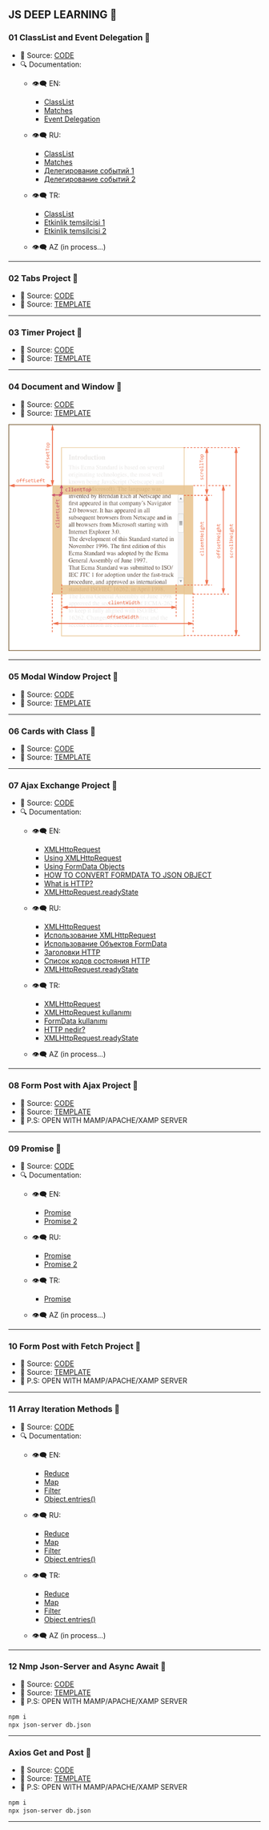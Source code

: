 ## JS DEEP LEARNING 🦆

### 01 ClassList and Event Delegation 🚀
- 🔑 Source: [CODE](./01ClassListAndEventDelegation/)
- 🔍 Documentation:
    - 👁‍🗨 EN:
        - [ClassList](https://developer.mozilla.org/en-US/docs/Web/API/Element/classList)
        - [Matches](https://developer.mozilla.org/en-US/docs/Web/API/Element/matches)
        - [Event Delegation](https://javascript.info/event-delegation)
    - 👁‍🗨 RU:
        - [ClassList](https://developer.mozilla.org/ru/docs/Web/API/Element/classList)
        - [Matches](https://developer.mozilla.org/ru/docs/Web/API/Element/matches)
        - [Делегирование событий 1](https://learn.javascript.ru/event-delegation)
        - [Делегирование событий 2](https://medium.com/@stasonmars/делегирование-событий-в-javascript-d91cbdd8916a)

    - 👁‍🗨 TR:
        - [ClassList](https://www.webcebir.com/174-javascript-classlist-ile-sinif-ekleme-silme-ve-gecis-efekti-dersi.html)
        - [Etkinlik temsilcisi 1](https://bit.ly/3LFaeAG)
        - [Etkinlik temsilcisi 2](https://www.webcebir.com/181-javascript-event-delegation-dersi.html)
        
    - 👁‍🗨 AZ (in process...)

<hr>

### 02 Tabs Project 🚀 
  - 🔑 Source: [CODE](./01ClassListAndEventDelegation/)
  - 🔑 Source: [TEMPLATE](https://drive.google.com/file/d/1-mtd3uM3KwWSbzV47nIrv0W9rqM-NG9u/view?usp=sharing)

<hr>

### 03 Timer Project 🚀 
  - 🔑 Source: [CODE](./03TimerProject/)
  - 🔑 Source: [TEMPLATE](https://drive.google.com/file/d/1-mtd3uM3KwWSbzV47nIrv0W9rqM-NG9u/view?usp=sharing)

<hr>

### 04 Document and Window 🚀 
  - 🔑 Source: [CODE](./04DocumentAndWindow/)
  - 🔑 Source: [TEMPLATE](https://drive.google.com/file/d/12VN6qIC0sxJZ9G71doqkYv3JjGLDWV36/view?usp=sharing)
  
![This is image](./04DocumentAndWindow/img/metric-all.png)

<hr>

### 05 Modal Window Project 🚀 
  - 🔑 Source: [CODE](./04DocumentAndWindow/)
  - 🔑 Source: [TEMPLATE](https://drive.google.com/file/d/1-mtd3uM3KwWSbzV47nIrv0W9rqM-NG9u/view?usp=sharing)
 
<hr>

### 06 Cards with Class 🚀 
  - 🔑 Source: [CODE](./06CardsWithClass/)
  - 🔑 Source: [TEMPLATE](https://drive.google.com/file/d/1-mtd3uM3KwWSbzV47nIrv0W9rqM-NG9u/view?usp=sharing)
 
<hr>

### 07 Ajax Exchange Project 🚀 
  - 🔑 Source: [CODE](../07AjaxExchangeProject/)
  - 🔍 Documentation:
    - 👁‍🗨 EN:
        - [XMLHttpRequest](https://developer.mozilla.org/en-US/docs/Web/API/XMLHttpRequest)
        - [Using XMLHttpRequest](https://developer.mozilla.org/en-US/docs/Web/API/XMLHttpRequest/Using_XMLHttpRequest)
        - [Using FormData Objects](https://developer.mozilla.org/en-US/docs/Web/API/FormData/Using_FormData_Objects)
        - [HOW TO CONVERT FORMDATA TO JSON OBJECT](https://ilikekillnerds.com/2017/09/convert-formdata-json-object/)
        - [What is HTTP?](https://www.cloudflare.com/learning/ddos/glossary/hypertext-transfer-protocol-http/)
        - [XMLHttpRequest.readyState](https://developer.mozilla.org/en-US/docs/Web/API/XMLHttpRequest/readyState)
        
    - 👁‍🗨 RU:
        - [XMLHttpRequest](https://developer.mozilla.org/ru/docs/Web/API/XMLHttpRequest)
        - [Использование XMLHttpRequest](https://developer.mozilla.org/ru/docs/Web/API/XMLHttpRequest/Using_XMLHttpRequest)
        - [Использование Объектов FormData](https://developer.mozilla.org/ru/docs/Web/API/FormData/Using_FormData_Objects)
        - [Заголовки HTTP](https://ru.wikipedia.org/wiki/Заголовки_HTTP)
        - [Список кодов состояния HTTP](https://ru.wikipedia.org/wiki/Список_кодов_состояния_HTTP)
        - [XMLHttpRequest.readyState](https://developer.mozilla.org/ru/docs/Web/API/XMLHttpRequest/readyState)

    - 👁‍🗨 TR:
        - [XMLHttpRequest](https://tr.wikipedia.org/wiki/XMLHttpRequest)
        - [XMLHttpRequest kullanımı](https://www.yusufsezer.com.tr/javascript-ajax/)
        - [FormData kullanımı](https://www.web-gelistirme-sc.com/tr/php/ajax-dosyasi-yuklemek-icin-formdata-nasil-kullanilir/1044171822/)
        - [HTTP nedir?](https://www.hosting.com.tr/bilgi-bankasi/http-nedir/)
        - [XMLHttpRequest.readyState](https://www.teknotra.com/xmlhttprequest-readystate-geri-donen-cevaplari/)
        
    - 👁‍🗨 AZ (in process...)

<hr>

### 08 Form Post with Ajax Project 🚀 
  - 🔑 Source: [CODE](./08FormPostWithAjax/)
  - 🔑 Source: [TEMPLATE](https://drive.google.com/file/d/1-mtd3uM3KwWSbzV47nIrv0W9rqM-NG9u/view?usp=sharing)
  - 🔑 P.S: OPEN WITH MAMP/APACHE/XAMP SERVER

<hr>

### 09 Promise 🚀 
- 🔑 Source: [CODE](./09PromiseNotes/)
- 🔍 Documentation:
    - 👁‍🗨 EN:
        - [Promise](https://developer.mozilla.org/en-US/docs/Web/JavaScript/Reference/Global_Objects/Promise)
        - [Promise 2](https://javascript.info/promise-basics)

    - 👁‍🗨 RU:
        - [Promise](https://developer.mozilla.org/ru/docs/Web/JavaScript/Reference/Global_Objects/Promise)
        - [Promise 2](https://learn.javascript.ru/promise-basics)

    - 👁‍🗨 TR:
        - [Promise](https://tr.javascript.info/promise-basics)
        
    - 👁‍🗨 AZ (in process...)

<hr>

### 10 Form Post with Fetch Project 🚀 
  - 🔑 Source: [CODE](./10FormPostWithFetch/)
  - 🔑 Source: [TEMPLATE](https://drive.google.com/file/d/1-mtd3uM3KwWSbzV47nIrv0W9rqM-NG9u/view?usp=sharing)
  - 🔑 P.S: OPEN WITH MAMP/APACHE/XAMP SERVER

<hr>

### 11 Array Iteration Methods 🚀 
  - 🔑 Source: [CODE](./11ArrayIterationMethods/)
  - 🔍 Documentation:
    - 👁‍🗨 EN:
       - [Reduce](https://developer.mozilla.org/en-US/docs/Web/JavaScript/Reference/Global_Objects/Array/Reduce)
        - [Map](https://developer.mozilla.org/en-US/docs/Web/JavaScript/Reference/Global_Objects/Array/map)
        - [Filter](https://developer.mozilla.org/en-US/docs/Web/JavaScript/Reference/Global_Objects/Array/filter)
        - [Object.entries()](https://developer.mozilla.org/en-US/docs/Web/JavaScript/Reference/Global_Objects/Object/entries)
        
    - 👁‍🗨 RU:
        - [Reduce](https://developer.mozilla.org/ru/docs/Web/JavaScript/Reference/Global_Objects/Array/Reduce)
        - [Map](https://developer.mozilla.org/ru/docs/Web/JavaScript/Reference/Global_Objects/Array/map)
        - [Filter](https://developer.mozilla.org/ru/docs/Web/JavaScript/Reference/Global_Objects/Array/filter)
        - [Object.entries()](https://developer.mozilla.org/ru/docs/Web/JavaScript/Reference/Global_Objects/Object/entries)

    - 👁‍🗨 TR:
        - [Reduce](https://prototurk.com/javascript/array-reduce-metodu)
        - [Map](http://www.yucelalkan.com/javascript-array-map-kullanimi)
        - [Filter](https://scetinkaya.com/javascript-filter-metodu-kullanimi/)
        - [Object.entries()](https://goktugsultan.medium.com/js-object-keys-values-entries-143b09f8a74e)
        
    - 👁‍🗨 AZ (in process...)

<hr>

### 12 Nmp Json-Server and Async Await 🚀 
  - 🔑 Source: [CODE](./12NmpJsonServerAndAsynAwait/)
  - 🔑 Source: [TEMPLATE](https://drive.google.com/file/d/1-mtd3uM3KwWSbzV47nIrv0W9rqM-NG9u/view?usp=sharing)
  - 🔑 P.S: OPEN WITH MAMP/APACHE/XAMP SERVER

  ```
  npm i
  npx json-server db.json
  ```
<hr>

  ### Axios Get and Post 🚀 
  - 🔑 Source: [CODE](./13AxiosGetAndPost/)
  - 🔑 Source: [TEMPLATE](https://drive.google.com/file/d/1-mtd3uM3KwWSbzV47nIrv0W9rqM-NG9u/view?usp=sharing)
  - 🔑 P.S: OPEN WITH MAMP/APACHE/XAMP SERVER

  ```
  npm i
  npx json-server db.json
  ```

  <hr>